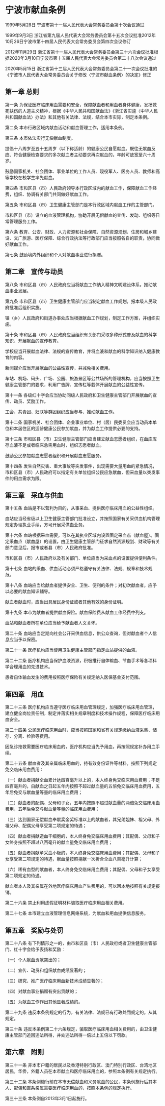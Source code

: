 # 宁波市献血条例

1999年5月28日 宁波市第十一届人民代表大会常务委员会第十次会议通过

1999年9月3日 浙江省第九届人民代表大会常务委员会第十五次会议批准2012年10月26日宁波市第十四届人民代表大会常务委员会第四次会议修订

2012年11月29日 浙江省第十一届人民代表大会常务委员会第三十六次会议批准根据2020年3月10日宁波市第十五届人民代表大会常务委员会第二十八次会议通过

2020年5月15日 浙江省第十三届人民代表大会常务委员会第二十一次会议批准的《宁波市人民代表大会常务委员会关于修改〈宁波市献血条例〉的决定》修正

<!-- INFO END -->

## 第一章  总则

第一条 为保证医疗临床用血需要和安全，保障献血者和用血者身体健康，发扬救死扶伤的人道主义精神，根据《中华人民共和国献血法》《浙江省实施〈中华人民共和国献血法〉办法》和其他有关法律、法规，结合本市实际，制定本条例。

第二条 本市行政区域内献血活动和献血管理工作，适用本条例。

第三条 本市依法实行无偿献血制度。

提倡十八周岁至五十五周岁（以下称适龄）的健康公民自愿献血。既往无献血反应、符合健康检查要求的多次献血者主动要求再次献血的，年龄可放宽至六十周岁。

鼓励国家机关、社会团体、事业单位的工作人员、现役军人、医务人员、教师和高等学校在校学生率先献血。

第四条 市和区县（市）人民政府领导本行政区域内的献血工作，保障献血工作经费，组织、协调有关部门共同做好献血工作。

第五条 市和区县（市）卫生健康主管部门是本行政区域内献血工作的主管部门。

市和区县（市）设立的血液管理机构，协助开展无偿献血的宣传、发动、组织等日常管理服务工作。

第六条 教育、公安、财政、人力资源和社会保障、自然资源规划、住房和城乡建设、文广旅游、医疗保障、综合行政执法等行政部门应当按照各自的职责，协同做好献血工作。

第七条 鼓励境内外组织和个人对献血事业进行捐赠。

## 第二章　宣传与动员

第八条 市和区县（市）人民政府应当将献血工作纳入精神文明建设体系，推动献血事业发展。

第九条 市和区县（市）卫生健康主管部门应当制定献血工作规划，报本级人民政府批准后组织实施。

镇（乡）人民政府和街道办事处应当根据献血工作规划，制定工作方案，并组织实施。

第十条 市和区县（市）人民政府应当组织有关部门采取多种形式普及献血的科学知识，开展献血的宣传教育。

学校应当开展献血法律、法规的宣传教育，并将血液和献血的科学知识纳入健康教育的内容。

新闻媒介应当开展献血的公益性宣传，并减免相关费用。

车站、机场、码头、广场、公园、旅游景区等公共场所的管理机构，应当按照卫生健康主管部门的要求，利用广告牌、宣传栏等载体开展献血的公益性宣传。

第十一条 各级红十字会应当协助同级人民政府和卫生健康主管部门开展献血的宣传、动员、奖励工作。

工会、共青团、妇联等群团组织应当参与、推动献血工作。

第十二条 国家机关、社会团体、企业事业单位、村（居）民委员会应当动员本单位和本居住区的适龄健康公民参加献血，并为献血工作提供必要的支持。

第十三条 市和区县（市）卫生健康主管部门应当建立献血志愿者组织，在血库库存血液不足或者临床急需用血时，组织志愿者献血。

鼓励公民参加献血志愿者组织和开展献血志愿服务。

第十四条 发生自然灾害、重大事故等突发事件，出现需要大量用血的紧急情况，市和区县（市）人民政府可以指定有关单位组织公民应急献血，但采血量以突发事件的用血需求为限。

## 第三章　采血与供血

第十五条 血站是不以营利为目的，从事采血、提供医疗临床用血的公益性组织。

血站应当经省级以上卫生健康主管部门批准设立，并按照国家有关采供血机构管理规定办理执业手续，方可开展采供血业务。

第十六条 血站根据采血需要，可以在其执业区域内设置固定采血点（献血屋）。固定采血点（献血屋）的设置，由卫生健康主管部门征求自然资源规划、财政等有关部门意见后，报市或者县（市）人民政府批准。

市和区县（市）人民政府以及有关部门、单位应当为采血点的设置提供便利条件。

第十七条 血站的采血、供血活动必须严格遵守有关法律、法规、规章和技术规范。

第十八条 血站应当给献血者提供安全、卫生、便利的条件；对初次献血者，应予以必要的献血知识辅导。

献血者献血时，应当出具居民身份证或者其他有效的身份证明。

第十九条 本市为献血者提供献血保险。献血保险费从献血工作经费中列支。

血站和献血者所在单位应当给予献血者人文关怀。

第二十条 血站应当定期向社会公开采供血信息，供公众查询，但对献血者个人信息应当予以保密。

第二十一条 医疗机构应当使用卫生健康主管部门指定血站提供的血液。

第二十二条 医疗机构应当保护血液资源，积极推行自体输血、节血手术等各项科学合理用血的先进技术。

患者自体输血发生的费用按照医疗保险有关规定纳入医保基金支付范围。

## 第四章　用血

第二十三条 医疗机构应当遵守医疗临床用血管理规定，加强医疗临床用血管理，建立健全岗位责任制，制定并落实相关规章制度和技术操作规程，保障医疗临床用血安全。

第二十四条 公民医疗临床用血时，应当按照国家和省有关规定缴纳血液采集、储存、分离、检验等费用。

因急诊抢救需要医疗临床用血的，医疗机构应当先予用血，再按照规定补办用血手续。

第二十五条 献血者及其亲属临床用血的，持有效身份证件等材料，按照下列规定免交临床用血费用：

（一）献血者捐献全血累计达四百毫升以上的，本人终身免交临床用血费用；不足四百毫升的，自献血之日起五年内按照不超过献血量的五倍免交临床用血费用，五年后免交与献血量等量的临床用血费用；

（二）献血者的配偶、父母和子女，五年内按照不超过献血量的两倍免交临床用血费用，五年后免交与献血量等量的临床用血费用；

（三）达到国家无偿献血奉献奖金奖标准以上的献血者，其兄弟姐妹、祖父母、外祖父母、配偶父母享受第二项规定的待遇；

（四）献血者捐献造血干细胞的，本人终身免交临床用血费用；其配偶、父母和子女终身按照不超过八百毫升的献血量免交临床用血费用；

（五）献血者捐献单采血小板的，本人终身免交临床用血费用；其配偶、父母和子女享受第二项规定的待遇，献血量按照捐献一次折合全血八百毫升计算；

（六）稀有血型的献血者，本人终身免交临床用血费用；其配偶、父母和子女享受第二项规定的待遇。

献血者本人及其亲属在外地医疗临床用血产生费用的，可以回本地按照有关规定报销。

第二十六条 禁止利用虚假证明材料骗取医疗临床用血相关费用。

第二十七条 本市建立血液管理信息网络系统，为献血和用血提供信息服务。

## 第五章　奖励与处罚

第二十八条 有下列情形之一的，由市和区县（市）人民政府或者卫生健康主管部门、红十字会给予表扬和奖励：

（一）个人献血贡献突出的；

（二）宣传、动员和组织献血成绩显著的；

（三）研究、推广医疗临床用血新技术成绩显著的；

（四）对献血事业捐赠有突出贡献的；

（五）为献血工作作出其他显著成绩的。

第二十九条 违反本条例规定的行为，有关法律、法规已有行政处罚规定的，从其规定。

第三十条 违反本条例第二十六条规定，骗取医疗临床用血相关费用的，由卫生健康主管部门追回违法所得，并处违法所得一倍以上五倍以下罚款。

## 第六章　附则

第三十一条 非本市户籍的居民以及香港特别行政区、澳门特别行政区、台湾地区居民，华侨，外籍人员在本市献血和医疗临床用血的，参照本条例有关规定执行。

第三十二条 本条例施行前在本市无偿献血和义务献血的公民，本条例施行后其本人、配偶和直系亲属需要医疗临床用血的，按照本条例的规定执行。

第三十三条 本条例自2013年3月1日起施行。

